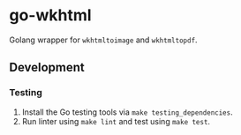 # go-wkhtml

Golang wrapper for `wkhtmltoimage` and `wkhtmltopdf`.

## Development

### Testing

1. Install the Go testing tools via `make testing_dependencies`.
2. Run linter using `make lint` and test using `make test`.
